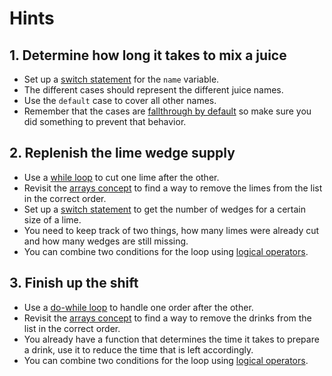 # Hints

## 1. Determine how long it takes to mix a juice

- Set up a [switch statement][mdn-switch] for the `name` variable.
- The different cases should represent the different juice names.
- Use the `default` case to cover all other names.
- Remember that the cases are [fallthrough by default][mdn-fallthrough] so make sure you did something to prevent that behavior.

## 2. Replenish the lime wedge supply

- Use a [while loop][mdn-while] to cut one lime after the other.
- Revisit the [arrays concept][concept-arrays] to find a way to remove the limes from the list in the correct order.
- Set up a [switch statement][mdn-switch] to get the number of wedges for a certain size of a lime.
- You need to keep track of two things, how many limes were already cut and how many wedges are still missing.
- You can combine two conditions for the loop using [logical operators][concept-booleans].

## 3. Finish up the shift

- Use a [do-while loop][mdn-do-while] to handle one order after the other.
- Revisit the [arrays concept][concept-arrays] to find a way to remove the drinks from the list in the correct order.
- You already have a function that determines the time it takes to prepare a drink, use it to reduce the time that is left accordingly.
- You can combine two conditions for the loop using [logical operators][concept-booleans].

[concept-arrays]: /tracks/javascript/concepts/arrays
[concept-booleans]: /tracks/javascript/concepts/booleans
[mdn-do-while]: https://developer.mozilla.org/en-US/docs/Web/JavaScript/Reference/Statements/do...while
[mdn-fallthrough]: https://developer.mozilla.org/en-US/docs/Web/JavaScript/Reference/Statements/switch#what_happens_if_i_forgot_a_break
[mdn-switch]: https://developer.mozilla.org/en-US/docs/Web/JavaScript/Reference/Statements/switch#
[mdn-while]: https://developer.mozilla.org/en-US/docs/Web/JavaScript/Reference/Statements/while
